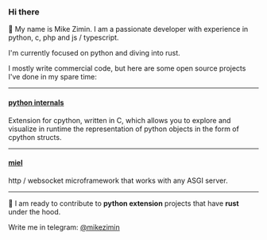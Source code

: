 ### Hi there

👋 My name is Mike Zimin.
I am a passionate developer with experience in python, с, php and js / typescript.

I'm currently focused on python and diving into rust.  

I mostly write commercial code, but here are some open source projects I've done in my spare time:

---

#### [python internals](https://github.com/mikeziminio/python-internals)
Extension for cpython, written in C, which allows you to explore and visualize in runtime the representation of python objects in the form of cpython structs.

---

#### [miel](https://github.com/mikeziminio/miel)
http / websocket microframework that works with any ASGI server.

---

👯 I am ready to contribute to **python extension** projects that have **rust** under the hood.

Write me in telegram: [@mikezimin](https://t.me/mikezimin)
